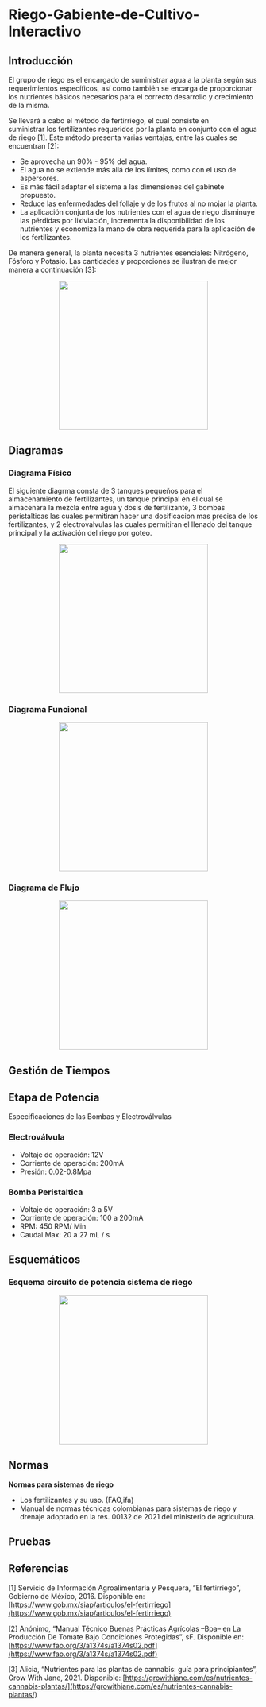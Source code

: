 # Riego-Gabiente-de-Cultivo-Interactivo

## Introducción

El grupo de riego es el encargado de suministrar agua a la planta según sus requerimientos específicos, así como también se encarga de proporcionar los nutrientes básicos necesarios para el correcto desarrollo y crecimiento de la misma.

Se llevará a cabo el método de fertirriego, el cual consiste en suministrar los fertilizantes requeridos por la planta en conjunto con el agua de riego [1]. Este método presenta varias ventajas, entre las cuales se encuentran [2]:

- Se aprovecha un 90% - 95% del agua.
- El agua no se extiende más allá de los límites, como con el uso de aspersores.
- Es más fácil adaptar el sistema a las dimensiones del gabinete propuesto.
- Reduce las enfermedades del follaje y de los frutos al no mojar la planta.
- La aplicación conjunta de los nutrientes con el agua de riego disminuye las pérdidas por lixiviación, incrementa la disponibilidad de los nutrientes y economiza la mano de obra requerida para la aplicación de los fertilizantes.

De manera general, la planta necesita 3 nutrientes esenciales: Nitrógeno, Fósforo y Potasio. Las cantidades y proporciones se ilustran de mejor manera a continuación [3]:

<p align="center">
<img src="https://user-images.githubusercontent.com/83550103/196980023-6099449b-d413-4aeb-ad55-e0dc73fded72.png" width="300">
</p>

## Diagramas

### Diagrama Físico

El siguiente diagrma consta de 3 tanques pequeños para el almacenamiento de fertilizantes, un tanque principal en el cual se almacenara la mezcla entre agua y dosis de fertilizante,  3 bombas peristalticas las cuales permitiran hacer una dosificacion mas precisa de los fertilizantes, y 2 electrovalvulas las cuales permitiran el llenado del tanque principal y la activación del riego por goteo.

<p align="center">
<img src="https://s3-us-west-2.amazonaws.com/secure.notion-static.com/f16176a6-554d-4cb5-a50f-028509fbd853/Untitled.png" width="300">
</p>


### Diagrama Funcional

<p align="center">
<img src="https://s3-us-west-2.amazonaws.com/secure.notion-static.com/91ad9358-1ce4-4022-8195-d75ddad7d808/2.jfif" width="300">
</p>


### Diagrama de Flujo

<p align="center">
<img src="https://s3-us-west-2.amazonaws.com/secure.notion-static.com/fad0657d-e6d0-467a-acf8-dd84c6b0a896/Untitled.png" width="300">
</p>


## Gestión de Tiempos

## Etapa de Potencia

Especificaciones de las Bombas y Electroválvulas

### Electroválvula

- Voltaje de operación: 12V
- Corriente de operación: 200mA
- Presión: 0.02-0.8Mpa

### Bomba Peristaltica

- Voltaje de operación: 3 a 5V
- Corriente de operación: 100 a 200mA
- RPM: 450 RPM/ Min
- Caudal Max: 20 a 27 mL / s

## Esquemáticos

### Esquema circuito de potencia sistema de riego

<p align="center">
<img src="https://s3-us-west-2.amazonaws.com/secure.notion-static.com/3a6d4044-b120-4a27-9a5b-03de69b6c836/Untitled.png" width="300">
</p>


## Normas

**Normas para sistemas de riego**

- Los fertilizantes y su uso. (FAO,ifa)
- Manual de normas técnicas colombianas para sistemas de riego y drenaje adoptado en la res. 00132 de 2021 del ministerio de agricultura.





## Pruebas

## Referencias

[1]    Servicio de Información Agroalimentaria y Pesquera, “El fertirriego”, Gobierno de México, 2016. Disponible en: [https://www.gob.mx/siap/articulos/el-fertirriego](https://www.gob.mx/siap/articulos/el-fertirriego)

[2]	Anónimo, “Manual Técnico Buenas Prácticas Agrícolas –Bpa– en La Producción De Tomate Bajo Condiciones Protegidas”, sF. Disponible en: [https://www.fao.org/3/a1374s/a1374s02.pdf](https://www.fao.org/3/a1374s/a1374s02.pdf)

[3]    Alicia, “Nutrientes para las plantas de cannabis: guía para principiantes”, Grow With Jane, 2021. Disponible: [https://growithjane.com/es/nutrientes-cannabis-plantas/](https://growithjane.com/es/nutrientes-cannabis-plantas/)


